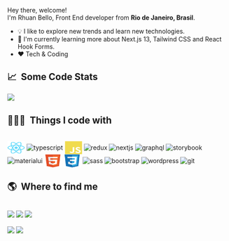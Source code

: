 
<p aligh="left">
<!--   <img align="right" src="https://cdn.jsdelivr.net/gh/Th3Wall/assets-cdn/PersonalGithubReadme/Memoji.png" width="200"/> -->
  <p>Hey there, welcome!</br>
  I'm Rhuan Bello, Front End developer from <b>Rio de Janeiro, Brasil</b>.</p>

- 💡  I like to explore new trends and learn new technologies.
- 🌱 I'm currently learning more about Next.js 13, Tailwind CSS and React Hook Forms.
- ❤ Tech & Coding

## 📈 &nbsp;Some Code Stats ##

<div width="100%">
 <span align="left">
   <img width="45%" src="https://github-readme-stats.vercel.app/api?username=rhuanbello&show_icons=true&hide_border=true&bg_color=3D3D3D&title_color=00E6FE&icon_color=00E6FE&text_color=FFFFFF"/>
 </span>
<!--  <span align="right">
  <img width="45%" src="https://i.imgur.com/w8cF9mr.png"/>
 </span> -->
</div>

## 👨🏻‍💻 &nbsp;Things I code with ##
<div style="display: inline_block"><br>
  <img align="center" height="30" width="40" alt="react" src="https://raw.githubusercontent.com/devicons/devicon/master/icons/react/react-original.svg">
  <img align="center" height="30" width="40" alt="typescript" src="https://cdn.jsdelivr.net/gh/devicons/devicon/icons/typescript/typescript-original.svg">
  <img align="center" height="30" width="40" alt="javascript" src="https://raw.githubusercontent.com/devicons/devicon/master/icons/javascript/javascript-plain.svg">
  <img align="center" height="30" width="40" alt="redux" src="https://cdn.jsdelivr.net/gh/devicons/devicon/icons/redux/redux-original.svg">
  <img align="center" height="30" width="40" alt="nextjs" src="https://cdn.jsdelivr.net/gh/devicons/devicon/icons/nextjs/nextjs-original.svg">    
  <img align="center" height="30" width="40" alt="graphql" src="https://cdn.jsdelivr.net/gh/devicons/devicon/icons/graphql/graphql-plain.svg">    
  <img align="center" height="30" width="40" alt="storybook" src="https://cdn.jsdelivr.net/gh/devicons/devicon/icons/storybook/storybook-original.svg">    
  <img align="center" height="30" width="40" alt="materialui" src="https://cdn.jsdelivr.net/gh/devicons/devicon/icons/materialui/materialui-original.svg">
  <img align="center" height="30" width="40" alt="html5" src="https://raw.githubusercontent.com/devicons/devicon/master/icons/html5/html5-original.svg">
  <img align="center" height="30" width="40" alt="css3" src="https://raw.githubusercontent.com/devicons/devicon/master/icons/css3/css3-original.svg">
  <img align="center" height="30" width="40" alt="sass" src="https://cdn.jsdelivr.net/gh/devicons/devicon/icons/sass/sass-original.svg">
  <img align="center" height="30" width="40" alt="bootstrap" src="https://cdn.jsdelivr.net/gh/devicons/devicon/icons/bootstrap/bootstrap-plain.svg">
  <img align="center" height="30" width="40" alt="wordpress" src="https://cdn.worldvectorlogo.com/logos/wordpress-icon-1.svg">
  <img align="center" height="30" width="40" alt="git" src="https://cdn.jsdelivr.net/gh/devicons/devicon/icons/git/git-original.svg">
</div>

## 🌎 &nbsp;Where to find me ##
<div style="display: inline_block"><br> 
  <a href="https://www.rhuanbello.com" target="_blank"><img src="https://i.imgur.com/MymA43I.png"></a>
  <a href="https://www.linkedin.com/in/rhuanbello/" target="_blank"><img src="https://img.shields.io/badge/-LinkedIn-%230077B5?style=for-the-badge&logo=linkedin&logoColor=white" target="_blank"></a> 
  <a href = "mailto:rhuambello@gmail.com"><img src="https://img.shields.io/badge/-Gmail-%23333?style=for-the-badge&logo=gmail&logoColor=white" target="_blank"></a>
</div>

 
<br>
<img src="https://komarev.com/ghpvc/?username=rhuanbello&label=Visits">
<img src="https://wakatime.com/badge/user/7c8afd8e-6490-43bb-b980-a081626d34af.svg">
